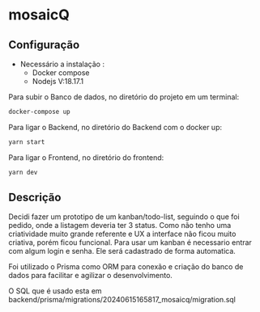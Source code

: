 # mosaicQ

## Configuração

- Necessário a instalação :
  - Docker compose
  - Nodejs V:18.17.1

Para subir o Banco de dados, no diretório do projeto em um terminal:

```bash
docker-compose up
```

Para ligar o Backend, no diretório do Backend com o docker up:

```bash
yarn start
```

Para ligar o Frontend, no diretório do frontend:

```bash
yarn dev
```

## Descrição

Decidi fazer um prototipo de um kanban/todo-list, seguindo o que foi pedido, onde a listagem deveria ter 3 status.
Como não tenho uma criatividade muito grande referente e UX a interface não ficou muito criativa, porém ficou funcional.
Para usar um kanban é necessario entrar com algum login e senha. Ele será cadastrado de forma automatica.

Foi utilizado o Prisma como ORM para conexão e criação do banco de dados para facilitar e agilizar o desenvolvimento.

O SQL que é usado esta em backend/prisma/migrations/20240615165817_mosaicq/migration.sql
